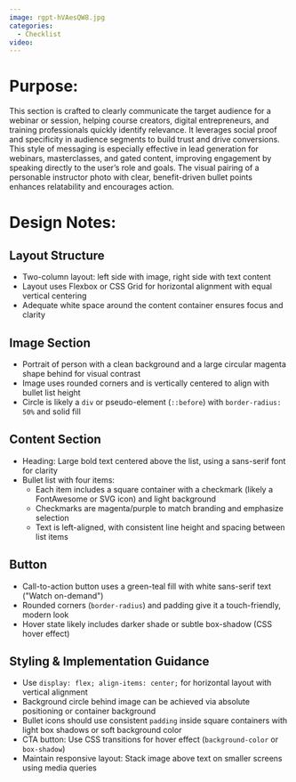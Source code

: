 ```yaml
---
image: rgpt-hVAesQW8.jpg
categories:
  - Checklist
video:
---
```

# Purpose:
This section is crafted to clearly communicate the target audience for a webinar or session, helping course creators, digital entrepreneurs, and training professionals quickly identify relevance. It leverages social proof and specificity in audience segments to build trust and drive conversions. This style of messaging is especially effective in lead generation for webinars, masterclasses, and gated content, improving engagement by speaking directly to the user’s role and goals. The visual pairing of a personable instructor photo with clear, benefit-driven bullet points enhances relatability and encourages action.

# Design Notes:

## Layout Structure
* Two-column layout: left side with image, right side with text content
* Layout uses Flexbox or CSS Grid for horizontal alignment with equal vertical centering
* Adequate white space around the content container ensures focus and clarity

## Image Section
* Portrait of person with a clean background and a large circular magenta shape behind for visual contrast
* Image uses rounded corners and is vertically centered to align with bullet list height
* Circle is likely a `div` or pseudo-element (`::before`) with `border-radius: 50%` and solid fill

## Content Section
* Heading: Large bold text centered above the list, using a sans-serif font for clarity
* Bullet list with four items:
  - Each item includes a square container with a checkmark (likely a FontAwesome or SVG icon) and light background
  - Checkmarks are magenta/purple to match branding and emphasize selection
  - Text is left-aligned, with consistent line height and spacing between list items

## Button
* Call-to-action button uses a green-teal fill with white sans-serif text ("Watch on-demand")
* Rounded corners (`border-radius`) and padding give it a touch-friendly, modern look
* Hover state likely includes darker shade or subtle box-shadow (CSS hover effect)

## Styling & Implementation Guidance
* Use `display: flex; align-items: center;` for horizontal layout with vertical alignment
* Background circle behind image can be achieved via absolute positioning or container background
* Bullet icons should use consistent `padding` inside square containers with light box shadows or soft background color
* CTA button: Use CSS transitions for hover effect (`background-color` or `box-shadow`)
* Maintain responsive layout: Stack image above text on smaller screens using media queries
